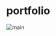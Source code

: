 # portfolio

![main](https://user-images.githubusercontent.com/40159239/53486442-b9f3e480-3aae-11e9-85cb-86f10fa10b05.png)

